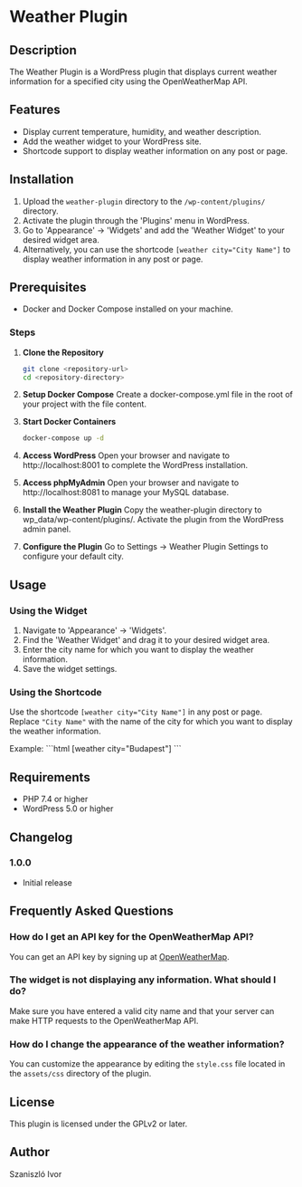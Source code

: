 # Weather Plugin

## Description
The Weather Plugin is a WordPress plugin that displays current weather information for a specified city using the OpenWeatherMap API.

## Features
- Display current temperature, humidity, and weather description.
- Add the weather widget to your WordPress site.
- Shortcode support to display weather information on any post or page.

## Installation
1. Upload the `weather-plugin` directory to the `/wp-content/plugins/` directory.
2. Activate the plugin through the 'Plugins' menu in WordPress.
3. Go to 'Appearance' -> 'Widgets' and add the 'Weather Widget' to your desired widget area.
4. Alternatively, you can use the shortcode `[weather city="City Name"]` to display weather information in any post or page.

## Prerequisites
- Docker and Docker Compose installed on your machine.

### Steps

1. **Clone the Repository**
   ```sh
   git clone <repository-url>
   cd <repository-directory>
   ```
   
2. **Setup Docker Compose**
   Create a docker-compose.yml file in the root of your project with the file content.

3.  **Start Docker Containers**
    ```sh
    docker-compose up -d
    ```
    
4.  **Access WordPress**
    Open your browser and navigate to http://localhost:8001 to complete the WordPress installation.
    
5.  **Access phpMyAdmin**
    Open your browser and navigate to http://localhost:8081 to manage your MySQL database.

6.   **Install the Weather Plugin**
     Copy the weather-plugin directory to wp_data/wp-content/plugins/.
     Activate the plugin from the WordPress admin panel.

7.    **Configure the Plugin**
      Go to Settings -> Weather Plugin Settings to configure your default city.

## Usage
### Using the Widget
1. Navigate to 'Appearance' -> 'Widgets'.
2. Find the 'Weather Widget' and drag it to your desired widget area.
3. Enter the city name for which you want to display the weather information.
4. Save the widget settings.

### Using the Shortcode
Use the shortcode `[weather city="City Name"]` in any post or page. Replace `"City Name"` with the name of the city for which you want to display the weather information.

Example:
\`\`\`html
[weather city="Budapest"]
\`\`\`

## Requirements
- PHP 7.4 or higher
- WordPress 5.0 or higher

## Changelog

### 1.0.0
- Initial release

## Frequently Asked Questions

### How do I get an API key for the OpenWeatherMap API?
You can get an API key by signing up at [OpenWeatherMap](https://openweathermap.org/appid).

### The widget is not displaying any information. What should I do?
Make sure you have entered a valid city name and that your server can make HTTP requests to the OpenWeatherMap API.

### How do I change the appearance of the weather information?
You can customize the appearance by editing the `style.css` file located in the `assets/css` directory of the plugin.

## License
This plugin is licensed under the GPLv2 or later.

## Author
Szaniszló Ivor
